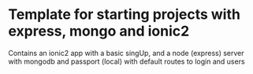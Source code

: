 # Template for starting projects with express, mongo and ionic2 

Contains an ionic2 app with a basic singUp, and a node (express) server with mongodb and passport (local) with default routes to login and users
